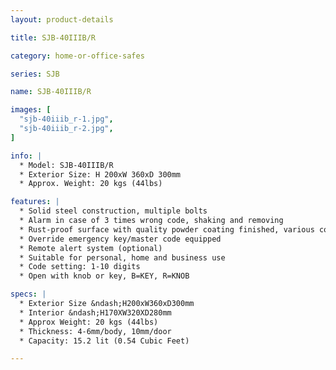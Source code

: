 ```yaml
---
layout: product-details

title: SJB-40IIIB/R

category: home-or-office-safes

series: SJB

name: SJB-40IIIB/R

images: [
  "sjb-40iiib_r-1.jpg",
  "sjb-40iiib_r-2.jpg",
]

info: |
  * Model: SJB-40IIIB/R
  * Exterior Size: H 200xW 360xD 300mm
  * Approx. Weight: 20 kgs (44lbs)

features: |
  * Solid steel construction, multiple bolts
  * Alarm in case of 3 times wrong code, shaking and removing
  * Rust-proof surface with quality powder coating finished, various colors available
  * Override emergency key/master code equipped
  * Remote alert system (optional)
  * Suitable for personal, home and business use
  * Code setting: 1-10 digits
  * Open with knob or key, B=KEY, R=KNOB

specs: |
  * Exterior Size &ndash;H200xW360xD300mm
  * Interior &ndash;H170XW320XD280mm
  * Approx Weight: 20 kgs (44lbs)
  * Thickness: 4-6mm/body, 10mm/door
  * Capacity: 15.2 lit (0.54 Cubic Feet)

---
```



